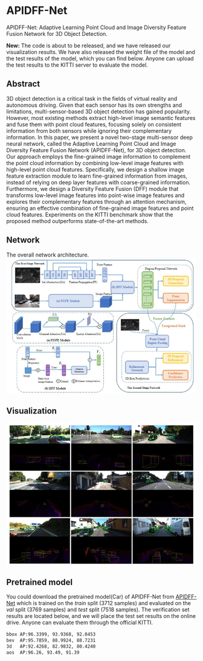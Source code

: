 # APIDFF-Net
APIDFF-Net: Adaptive Learning Point Cloud and Image Diversity Feature Fusion Network for 3D Object Detection.

**New:** The code is about to be released, and we have released our visualization results. We have also released the weight file of the model and the test results of the model, which you can find below. Anyone can upload the test results to the KITTI server to evaluate the model.

## Abstract
3D object detection is a critical task in the fields of virtual reality and autonomous driving. Given that each sensor has its own strengths and limitations, multi-sensor-based 3D object detection has gained popularity. However, most existing methods extract high-level image semantic features and fuse them with point cloud features, focusing solely on consistent information from both sensors while ignoring their complementary information. In this paper, we present a novel two-stage multi-sensor deep neural network, called the Adaptive Learning Point Cloud and Image Diversity Feature Fusion Network (APIDFF-Net), for 3D object detection. Our approach employs the fine-grained image information to complement the point cloud information by combining low-level image features with high-level point cloud features. Specifically, we design a shallow image feature extraction module to learn fine-grained information from images, instead of relying on deep layer features with coarse-grained information. Furthermore, we design a Diversity Feature Fusion (DFF) module that transforms low-level image features into point-wise image features and explores their complementary features through an attention mechanism, ensuring an effective combination of fine-grained image features and point cloud features. Experiments on the KITTI benchmark show that the proposed method outperforms state-of-the-art methods.

## Network
The overall network architecture.
![image](img/1.jpg)

## Visualization
![image](img/2.jpg)

## Pretrained model
You could download the pretrained model(Car) of APIDFF-Net from [APIDFF-Net](https://pan.baidu.com/s/1RY6nkQ6bUBUofsStHx3ZGQ?pwd=urry) which is trained on the *train* split (3712 samples) and evaluated on the *val* split (3769 samples) and *test* split (7518 samples). The verification set results are located below, and we will place the test set results on the online drive. Anyone can evaluate them through the official KITTI.
```
bbox AP:96.3399, 93.9368, 92.0453
bev  AP:95.7859, 88.9924, 88.7231
3d   AP:92.4268, 82.9832, 80.4240
aos  AP:96.26, 93.49, 91.39
```
